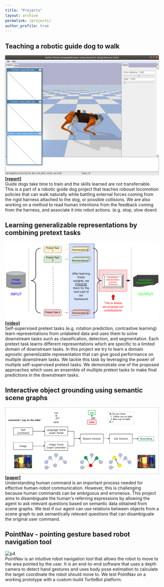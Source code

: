 ```yaml
---
title: "Projects"
layout: archive
permalink: /projects/
author_profile: true
---
```


## Teaching a robotic guide dog to walk 
![p1](../assets/images/sim.png)
__[[report]](https://drive.google.com/file/d/1SOTqZE1FKn_cMCLk0z0W3LTs_vG2VwrT/view?usp=sharing)__  
Guide dogs take time to train and the skills learned are not transferrable. This is a part of a robotic guide dog project that teaches roboust locomotion policies that can walk naturally while battling external forces coming from the rigid harness attached to the dog, or possible collisions. We are also working on a method to read human intentions from the feedback coming from the harness, and associate it into robot actions. (e.g. stop, slow down)

## Learning generalizable representations by combining pretext tasks
![p2](../assets/images/p2_model.png)
__[[video]](https://youtu.be/HOde50FdKD8)__  
Self-supervised pretext tasks (e.g. rotation prediction, contrastive learning) learn representations from unlabeled data and uses them to solve downstream tasks such as classification, detection, and segmentation. Each pretext task learns different representations which are specific to a limited domain of downstream tasks. In this project we try to learn a domain agnostic generelizable representation that can give good performance on multiple downstream tasks. We tackle this task by leveraging the power of multiple self-supervised pretext tasks. We demonstrate one of the proposed approaches which uses an ensemble of multiple pretext tasks to make final predictions in the downstream tasks. 

## Interactive object grounding using semantic scene graphs
![p3](../assets/images/model_structure.png)
__[[paper]](https://arxiv.org/abs/2201.01901)__  
Understanding human command is an important process needed for effective human-robot communication. However, this is challenging because human commands can be ambiguous and erroneous. This project aims to disambiguate the human's referring expressions by allowing the agent to ask relevant questions based on semantic data obtained from scene graphs. We test if our agent can use relations between objects from a scene graph to ask semantically relevant questions that can disambiguate the original user command.

## PointNav - pointing gesture based robot navigation tool
![p4](../assets/images/pointnav.gif)  
PointNav is an intuitive robot navigation tool that allows the robot to move to the area pointed by the user. It is an end-to-end software that uses a depth camera to detect hand gestures and uses body pose estimation to calculate the target coordinate the robot should move to. We test PointNav on a working prototype with a custom-build TurtleBot platform. 
